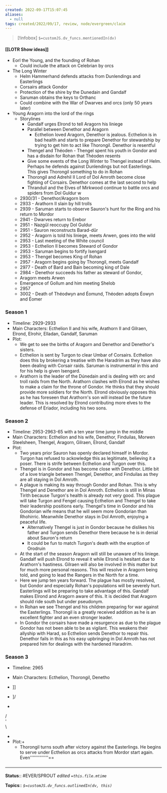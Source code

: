 ```yaml
---
created: 2022-09-17T15:07:45 
aliases:
  - null
tags: created/2022/09/17, review, node/evergreen/claim
---
```

> [!infobox]
`$=customJS.dv_funcs.mentionedIn(dv)`

#### [[LOTR Show ideas]]

- Eorl the Young, and the founding of Rohan
	- Could include the attack on Celebrian by orcs
- The Long Winter
	- Helm Hammerhand defends attacks from Dunlendings and Easterlings
	- Corsairs attack Gondor
	- Protection of the shire by the Dunedain and Gandalf
	- Saruman obtains the keys to Orthanc
	- Could combine with the War of Dwarves and orcs (only 50 years later)
- Young Aragorn into the lord of the rings
	- Storylines
		- Gandalf urges Elrond to tell Aragorn his liniege
		- Parallel between Denethor and Aragorn
			- Ecthelion loved Aragorn, Denethor is jealous. Ecthelion is in bad health and starts to prepare Denethor for stewardship by trying to get him to act like Thorongil. Denethor is resentful
		- Thengel and Théoden - Thengel spent his youth in Gondor and has a disdain for Rohan that Théoden resents
		- Give some events of the Long Winter to Thengel instead of Helm. Perhaps he defends against Dunlendings but not Easterlings. This gives Thorongil something to do in Rohan
		- Thorongil and Adrehil II Lord of Dol Amroth become close fighting of Corsairs. Denethor comes at the last second to help
		- Thranduil and the Elves of Mirkwood continue to battle orcs and spiders from Dol Guldur w 
	- 2930/31 - Denethor/Aragorn born
	- 2933 - Arathorn II slain by hill trolls 
	- 2939 - Saruman starts to observe Sauron's hunt for the Ring and his return to Mordor
	- 2941 - Dwarves return to Erebor
	- 2951 - Nazgûl reoccupy Dol Guldur
	- 2951 - Sauron reconstructs Barad-dûr
	- 2952 - Aragorn is told his liniege, meets Arwen, goes into the wild
	- 2953 - Last meeting of the White council
	- 2953 - Ecthelion II becomes Steward of Gondor
	- 2953 - Saruman begins to fortify Isengard
	- 2953 - Thengel becomes King of Rohan
	- 2957 - Aragorn begins going by Thorongil, meets Gandalf
	- 2977 - Death of Bard and Bain becoming king of Dale
	- 2984 - Denethor succeeds his father as steward of Gondor,   
	- Aragorn meets Arwen
	- Emergence of Gollum and him meeting Shelob
	- 2957
	- 3002 - Death of Théodwyn and Éomund, Théoden adopts Éowyn and Éomer
	

### Season 1
- Timeline: 2929-2933
- Main Characters: Ecthelion II and his wife, Arathorn II and Gilraen, Elrond, Elrohir, Elladan, Gandalf, Saruman
- Plot: 
	- We get to see the births of Aragorn and Denethor and Denethor's sisters. 
	- Ecthelion is sent by Turgon to clear Umbar of Corsairs. Ecthelion does this by brokering a treatise with the Haradrim as they have also been dealing with Corsair raids. Saruman is instrumental in this and for his help is given Isengard.
	- Arathorn is the leader of the Dúnedain and is dealing with orc and troll raids from the North. Arathorn clashes with Elrond as he wishes to make a claim for the throne of Gondor. He thinks that they should provide more soldiers for the North. Elrond obviously opposes this as he has foreseen that Arathorn's son will instead be the future leader. This is resolved by Elrond contributing more elves to the defense of Eriador, including his two sons.

### Season 2
- Timeline: 2953-2963-65 with a ten year time jump in the middle
- Main Characters: Ecthelion and his wife, Denethor, Finduilas, Morwen Steelsheen, Thengel, Aragorn, Gilraen, Elrond, Gandalf
- Plot:
	- Two years prior Sauron has openly declared himself in Mordor. Turgon has refused to ackowledge this as legitimate, believing it a poser. There is strife between Ecthelion and Turgon over this.
	- Thengel is in Gondor and has become close with Denethor. Little bit of a love triangle between Thengel, Denethor, and Finduilas as they are all staying in Dol Amroth. 
	- A plague is making its way through Gondor and Rohan. This is why Thengel and Denethor are in Dol Amroth. Ecthelion is still in Minas Tirith because Turgon's health is already not very good. This plague will take Turgon and Fengel causing Ecthelion and Thengel to take their leadership positions early. Thengel's time in Gondor and his Gondorian wife means that he will seem more Gondorian than Rhohirric. Meanwhile Denethor stays in Dol Amroth, enjoying a peaceful life.
		- Alternatively Thengel is just in Gondor because he dislikes his father and Turgon sends Denethor there because he is in denial about Sauron's return
		- It could be fun to match Turgon's death with the eruption of Orodruin
	- At the start of the season Aragorn will still be unaware of his liniege. Gandalf will push Elrond to reveal it while Elrond is hesitant due to Arathorn's hastiness. Gilraen will also be involved in this matter but for much more personal reasons. This will resolve in Aragorn being told, and going to lead the Rangers in the North for a time.
	- Here we jump ten years forward. The plague has mostly resolved, but Gondor and especially Rohan's populations will be severely hurt. Easterlings will be preparing to take advantage of this. Gandalf makes Elrond and Aragorn aware of this. It is decided that Aragorn should ride south but under pseudonym. 
	- In Rohan we see Thengel and his children preparing for war against the Easterlings. Thorongil is a greatly received addition as he is an excellent fighter and an even stronger leader. 
	- In Gondor the corsairs have made a resurgence as due to the plague Gondor has not been able to be as vigilant. This weakens their allyship with Harad, so Ecthelion sends Denethor to repair this. Denethor fails in this as his easy upbringing in Dol Amroth has not prepared him for dealings with the hardened Haradrim.
### Season 3
- Timeline: 2965
- Main Characters: Ecthelion, Thorongil, Denetho
- ]]
- ]/
  
-
/\
'
\
\

- 
- Plot:+
	- Thorongil turns south after victory against the Easterlings. He begins to serve under Ecthelion as orcs attacks from Mordor start again. Even''''''''''''''==
### <hr class="footnote"/>

**Status**:: #EVER/SPROUT
*edited `=this.file.mtime`*

**Topics**:: 
*`$=customJS.dv_funcs.outlinedIn(dv, this)`*
